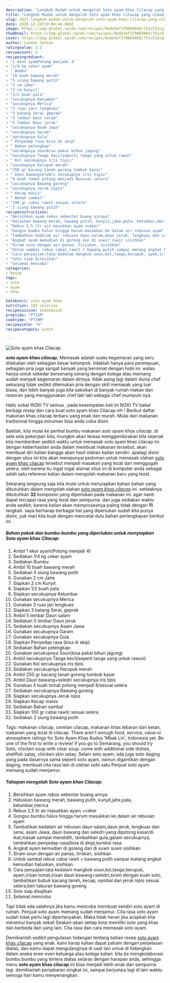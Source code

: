 ```yaml
---
description: "Langkah Mudah untuk mengolah Soto ayam khas Cilacap yang nikmat"
title: "Langkah Mudah untuk mengolah Soto ayam khas Cilacap yang nikmat"
slug: 2837-langkah-mudah-untuk-mengolah-soto-ayam-khas-cilacap-yang-nikmat
date: 2020-12-24T19:04:44.894Z
image: https://img-global.cpcdn.com/recipes/9ede5ef279869469/751x532cq70/soto-ayam-khas-cilacap-foto-resep-utama.jpg
thumbnail: https://img-global.cpcdn.com/recipes/9ede5ef279869469/751x532cq70/soto-ayam-khas-cilacap-foto-resep-utama.jpg
cover: https://img-global.cpcdn.com/recipes/9ede5ef279869469/751x532cq70/soto-ayam-khas-cilacap-foto-resep-utama.jpg
author: Landon Santos
ratingvalue: 3.2
reviewcount: 3
recipeingredient:
- "1 ekor ayamPotong menjadi 4"
- "1/4 kg ceker ayam"
- " Bumbu"
- "10 buah bawang merah"
- "5 siung bawang putih"
- "2 cm Jahe"
- "2 cm Kunyit"
- "1/2 buah pala"
- "secukupnya Ketumbar"
- "secukupnya Merica"
- "3 ruas jari lengkuas"
- "3 batang Serai geprek"
- "5 lembar Daun salam"
- "5 lembar Daun jeruk"
- "secukupnya Asam Jawa"
- "secukupnya Garam"
- "secukupnya Gula"
- " Penyedap rasa bisa di skip"
- " Bahan pelengkap"
- "secukupnya Sounbisa pakai bihun jagung"
- "secukupnya Taoge kecilseperti taoge yang untuk rawon"
- " Kol secukupnya iris tipis"
- "secukupnya Kerupuk merah"
- "250 gr kacang tanah goreng tumbuk kasar"
- " Daun bawangseledri secukupnya iris tipis"
- "4 buah tomat potong menjadi 8sesuai selera"
- "secukupnya Bawang goreng"
- "secukupnya Jeruk nipis"
- " Kecap manis"
- " Bahan sambal"
- "100 gr cabai rawit sesuai selera"
- "2 siung bawang putih"
recipeinstructions:
- "Bersihkan ayam rebus sebentar buang airnya"
- "Haluskan bawang merah, bawang putih, kunyit,jahe,pala, ketumbar,merica"
- "Rebus 2,5 ltr air masukkan ayam +ceker"
- "Gongso bumbu halus hingga harum masukkan ke dalam air rebusan ayam"
- "Tambahkan kedalam air rebusan daun salam,daun jeruk, lengkuas dan serai, asam Jawa, daun bawang dan seledri yang dipotong kasar/di ikat,masak sampai mendidih, tambahkan gula,garam secukupnya, tambahkan penyedap rasa(bisa di skip),koreksi rasa"
- "Angkat ayam kemudian di goreng dan di suwir suwir sisihkan"
- "Siram soun dengan air panas, tiriskan, sisihkan"
- "Untuk sambal rebus cabai rawit + bawang putih sampai matang angkat kemudian haluskan, sisihkan"
- "Cara penyajian:tata kedalam mangkok soun,kol,taoge,kerupuk, ayam,irisan tomat,irisan daun bawang+seledri,siram dengan kuah soto, tambahkan bubuk kacang tanah, kecap, sambal dan jeruk nipis sesuai selera,beri taburan bawang goreng"
- "Soto siap disajikan"
- "Selamat mencoba"
categories:
- Resep
tags:
- soto
- ayam
- khas

katakunci: soto ayam khas 
nutrition: 185 calories
recipecuisine: Indonesian
preptime: "PT31M"
cooktime: "PT39M"
recipeyield: "4"
recipecategory: Lunch

---
```



![Soto ayam khas Cilacap](https://img-global.cpcdn.com/recipes/9ede5ef279869469/751x532cq70/soto-ayam-khas-cilacap-foto-resep-utama.jpg)

<b><i>soto ayam khas cilacap</i></b>, Memasak adalah suatu kegemaran yang seru dilakukan oleh sebagian besar kelompok. tidaklah hanya para perempuan, sebagian pria juga sangat banyak yang berminat dengan hobi ini. walau hanya untuk sekedar bersenang senang dengan kolega atau memang sudah menjadi kegemaran dalam dirinya. tidak asing lagi dalam dunia chef sekarang tidak sedikit ditemukan pria dengan skill memasak yang luar biasa, dan lebih banyak juga kita saksikan di banyak rumah makan dan restoran yang menggunakan chef laki laki sebagai chef mumpuni nya.

Hallo sobat RIZKI TV semua , pada kesempatan kali ini RIZKI TV bakal berbagi resep dan cara buat soto ayam khas Cilacap nih ! Berikut daftar makanan khas cilacap terbaru yang enak dan murah. Mulai dari makanan tradisional hingga minuman bisa anda coba disini.

Baiklah, kita mulai ke perihal bumbu makanan <i>soto ayam khas cilacap</i>. di sela sela pekerjaan kita, mungkin akan terasa menggembirakan bila sejenak kita memberikan sedikit waktu untuk memasak soto ayam khas cilacap ini. dengan keberhasilan anda dalam membuat makanan tersebut, akan membuat diri kalian bangga akan hasil olahan kalian sendiri. apalagi disini dengan situs ini kita akan mempunyai pedoman untuk memasak olahan <u>soto ayam khas cilacap</u> tersebut menjadi masakan yang lezat dan menggugah selera, oleh karena itu ingat ingat alamat situs ini di komputer anda sebagai salah satu referensi kalian dalam mengolah makanan baru yang lezat.


Sekarang langsung saja kita mulai untuk menyiapkan bahan bahan yang dibutuhkan dalam mengolah olahan <u><i>soto ayam khas cilacap</i></u> ini. setidaknya dibutuhkan <b>32</b> komposisi yang diperlukan pada makanan ini. agar nanti dapat tercapai rasa yang lezat dan sempurna. dan juga sediakan waktu anda sedikit, karena kalian akan memprosesnya paling tidak dengan <b>11</b> langkah. saya berharap berbagai hal yang diperlukan sudah kita punya disini, yuk mari kita buat dengan mencatat dulu bahan perlengkapan berikut ini.

<!--inarticleads1-->

##### Bahan pokok dan bumbu-bumbu yang diperlukan untuk menyiapkan Soto ayam khas Cilacap:

1. Ambil 1 ekor ayam(Potong menjadi 4)
1. Sediakan 1/4 kg ceker ayam
1. Sediakan  Bumbu:
1. Ambil 10 buah bawang merah
1. Sediakan 5 siung bawang putih
1. Gunakan 2 cm Jahe
1. Siapkan 2 cm Kunyit
1. Siapkan 1/2 buah pala
1. Siapkan secukupnya Ketumbar
1. Gunakan secukupnya Merica
1. Gunakan 3 ruas jari lengkuas
1. Siapkan 3 batang Serai, geprek
1. Ambil 5 lembar Daun salam
1. Sediakan 5 lembar Daun jeruk
1. Sediakan secukupnya Asam Jawa
1. Gunakan secukupnya Garam
1. Gunakan secukupnya Gula
1. Siapkan  Penyedap rasa (bisa di skip)
1. Sediakan  Bahan pelengkap:
1. Gunakan secukupnya Soun(bisa pakai bihun jagung)
1. Ambil secukupnya Taoge kecil(seperti taoge yang untuk rawon)
1. Gunakan  Kol secukupnya iris tipis
1. Sediakan secukupnya Kerupuk merah
1. Ambil 250 gr kacang tanah goreng tumbuk kasar
1. Ambil  Daun bawang+seledri secukupnya iris tipis
1. Gunakan 4 buah tomat potong menjadi 8/sesuai selera
1. Sediakan secukupnya Bawang goreng
1. Siapkan secukupnya Jeruk nipis
1. Siapkan  Kecap manis
1. Sediakan  Bahan sambal
1. Siapkan 100 gr cabai rawit/ sesuai selera
1. Sediakan 2 siung bawang putih


Tags: makanan cilacap, cemilan cilacap, makanan khas lebaran dari ketan, makanan yang lezat di cilacap. There aren&#39;t enough food, service, value or atmosphere ratings for Soto Ayam Khas Kudus &#39;Mbak Lin&#39;, Indonesia yet. Be one of the first to write a review! if you go to Semarang, you should try Soto, chicken soup with clear soup. come with additional side dishes, shellfish satay, chicken skin satay. Selain soto ayam, ada juga soto daging yang pada dasarnya sama seperti soto ayam, namun digantikan dengan daging, membuat cita rasa lain di olahan soto satu Penjual soto ayam memang sudah menjamur. 

<!--inarticleads2-->

##### Tahapan mengolah Soto ayam khas Cilacap:

1. Bersihkan ayam rebus sebentar buang airnya
1. Haluskan bawang merah, bawang putih, kunyit,jahe,pala, ketumbar,merica
1. Rebus 2,5 ltr air masukkan ayam +ceker
1. Gongso bumbu halus hingga harum masukkan ke dalam air rebusan ayam
1. Tambahkan kedalam air rebusan daun salam,daun jeruk, lengkuas dan serai, asam Jawa, daun bawang dan seledri yang dipotong kasar/di ikat,masak sampai mendidih, tambahkan gula,garam secukupnya, tambahkan penyedap rasa(bisa di skip),koreksi rasa
1. Angkat ayam kemudian di goreng dan di suwir suwir sisihkan
1. Siram soun dengan air panas, tiriskan, sisihkan
1. Untuk sambal rebus cabai rawit + bawang putih sampai matang angkat kemudian haluskan, sisihkan
1. Cara penyajian:tata kedalam mangkok soun,kol,taoge,kerupuk, ayam,irisan tomat,irisan daun bawang+seledri,siram dengan kuah soto, tambahkan bubuk kacang tanah, kecap, sambal dan jeruk nipis sesuai selera,beri taburan bawang goreng
1. Soto siap disajikan
1. Selamat mencoba


Tapi tidak ada salahnya jika kamu mencoba membuat sendiri soto ayam di rumah. Penjual soto ayam memang sudah menjamur. Cita rasa soto ayam sudah tidak perlu lagi dipertanyakan. Maka tidak heran jika acapkali kita menemui banyak sekali Seakan-akan setiap kota memiliki soto yang khas dan berbeda dari yang lain. Cita rasa dan cara memasak soto ayam. 

Demikianlah sedikit pengulasan hidangan tentang bahan resep <u>soto ayam khas cilacap</u> yang enak. kami harap kalian dapat paham dengan penjelasan diatas, dan kamu dapat mengulanginya di saat lain untuk di hidangkan dalam aneka even even keluarga atau kolega kalian. kita bs mengkolaborasi bumbu bumbu yang tertera diatas selaras dengan harapan anda, sehingga menu <b>soto ayam khas cilacap</b> ini bisa menjadi lebih enak dan sempurna lagi. demikianlah penjabaran singkat ini, sampai berjumpa lagi di lain waktu. semoga hari kamu menyenangkan.
